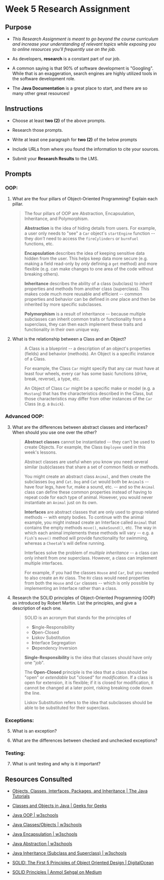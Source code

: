 # Week 5 Research Assignment

## Purpose

- _This Research Assignment is meant to go beyond the course curriculum and increase your understanding of relevant topics while exposing you to online resources you'll frequently use on the job._ 

- As developers, **research** is a constant part of our job. 

- A common saying is that 90% of software development is "Googling".  While that is an exaggeration, search engines are highly utilized tools in the software development role.   

- The **Java Documentation** is a great place to start, and there are so many other great resources!


## Instructions

- Choose at least **two (2)** of the above prompts.

- Research those prompts.

- Write at least one paragraph for **two (2)** of the below prompts

- Include URLs from where you found the information to cite your sources. 

- Submit your **Research Results** to the LMS.


## Prompts

### OOP:

1. What are the four pillars of Object-Oriented Programming? Explain each pillar.

    > The four pillars of OOP are Abstraction, Encapsulation, Inheritance, and Polymorphism.
    > 
    > **Abstraction** is the idea of hiding details from users. For example, a user only needs to "see" a `Car` object's `startEngine` function -- they _don't_ need to access the `fireCylinders` or `burnFuel` functions, etc.
    > 
    > **Encapsulation** describes the idea of keeping sensitive data hidden from the user. This helps keep data more secure (e.g. making a field read-only by _only_ defining a `get` method) and more flexible (e.g. can make changes to one area of the code without breaking others).
    > 
    > **Inheritance** describes the ability of a class (subclass) to _inherit_ properties and methods from another class (superclass). This makes code much more reusable and efficient -- common properties and behavior can be defined in _one_ place and then be inherited by more specific subclasses.
    > 
    > **Polymorphism** is a result of inheritance -- because multiple subclasses can inherit common traits or functionality from a superclass, they can then each implement these traits and functionality in their own unique way.


2. What is the relationship between a Class and an Object?

    > A Class is a blueprint -- a description of an object's properties (fields) and behavior (methods). An Object is a specific instance of a Class.
    > 
    > For example, the Class `Car` might specify that any car must have at least four wheels, every car has some basic functions (drive, break, reverse), a type, etc. 
    > 
    > An Object of Class `Car` might be a specific make or model (e.g. a `Mustang`) that has the characteristics described in the Class, but those characteristics may differ from other instances of the `Car` Class (e.g. a `Buick`).


### Advanced OOP:

3. What are the differences between abstract classes and interfaces? When should you use one over the other?

    > **Abstract classes** cannot be instantiated -- they can't be used to create Objects. For example, the Class `Employee` used in this week's lessons.
    > 
    > Abstract classes are useful when you know you need several similar (sub)classes that share a set of common fields or methods. 
    > 
    > You might create an abstract class `Animal`, and then create the subclasses `Dog` and `Cat`. `Dog` and `Cat` would both be `Animal`s -- have four legs, have fur, make a sound, etc. -- and so the `Animal` class can define these common properties instead of having to repeat code for each type of animal. However, you would never instantiate an `Animal` just on its own.
    > 
    > **Interfaces** are abstract classes that are only used to group related methods -- with empty bodies. To continue with the animal example, you might instead create an Interface called `Animal` that contains the empty methods `move()`, `makeSound()`, etc. The way in which each animal implements these methods will vary -- e.g. a `Fish`'s `move()` method will provide functionality for swimming, whereas a `Cheetah`'s will define running.
    > 
    > Interfaces solve the problem of _multiple inheritance_ -- a class can only inherit from _one_ superclass. However, a class can implement multiple interfaces.
    > 
    > For example, if you had the classes `House` and `Car`, but you needed to also create an `RV` class. The `RV` class would need properties from both the `House` and `Car` classes -- which is only possible by implementing an Interface rather than a class.

4. Research the SOLID principles of Object-Oriented Programming (OOP) as introduced by Robert Martin. List the principles, and give a description of each one.

    > SOLID is an acronym that stands for the principles of
    > 
    > - **S**ingle-Responsibility
    > - **O**pen-Closed
    > - **L**iskov Substitution
    > - **I**nterface Segregation
    > - **D**ependency Inversion
    > 
    > **Single-Responsibility** is the idea that classes should have only one "job".
    > 
    > The **Open-Closed** principle is the idea that a class should be "open" or _extendable_ but "closed" for _modification_. If a class is open for extension, it is flexible; if it is closed for modification, it cannot be changed at a later point, risking breaking code down the line.
    > 
    > Liskov Substitution refers to the idea that subclasses should be able to be substituted for their superclass. 


### Exceptions:

5. What is an exception?

6. What are the differences between checked and unchecked exceptions?


### Testing:

7. What is unit testing and why is it important?


## Resources Consulted

- [Objects, Classes, Interfaces, Packages, and Inheritance | The Java Tutorials](https://dev.java/learn/oop/)

- [Classes and Objects in Java | Geeks for Geeks](https://www.geeksforgeeks.org/classes-objects-java/)

- [Java OOP | w3schools](https://www.w3schools.com/java/java_oop.asp)

- [Java Classes/Objects | w3schools](https://www.w3schools.com/java/java_classes.asp)

- [Java Encapsulation | w3schools](https://www.w3schools.com/java/java_encapsulation.asp)

- [Java Abstraction | w3schools](https://www.w3schools.com/java/java_abstract.asp)

- [Java Inheritance (Subclass and Superclass) | w3schools](https://www.w3schools.com/java/java_inheritance.asp)

- [SOLID: The First 5 Principles of Object Oriented Design | DigitalOcean](https://www.digitalocean.com/community/conceptual-articles/s-o-l-i-d-the-first-five-principles-of-object-oriented-design)

- [SOLID Principles | Anmol Sehgal on Medium](https://anmolsehgal.medium.com/solid-principles-de1029ef8a8f)

